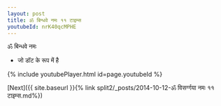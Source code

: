 ```yaml
---
layout: post
title: ॐ बिन्धवे नमः ११ टाइम्स
youtubeId: nrK40qcMPHE
---
```

 
 
 ॐ बिन्धवे नमः  
 
 -  जो डॉट के रूप में है 
 
  
 
  
 
 
 
 
 
 


{% include youtubePlayer.html id=page.youtubeId %}
 
[Next]({{ site.baseurl }}{% link  split2/_posts/2014-10-12-ॐ विसर्ग्गया नमः ११ टाइम्स.md%})
 
